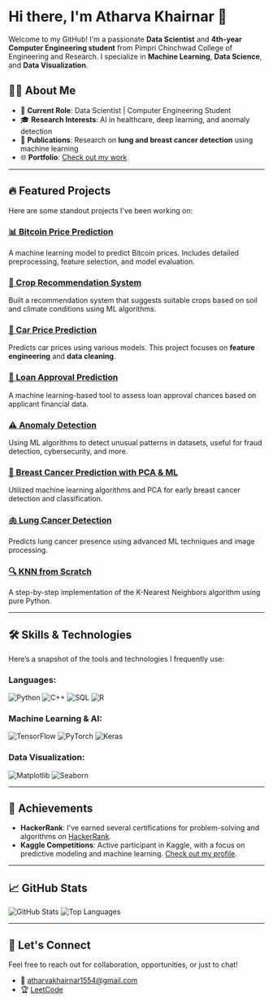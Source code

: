 # Hi there, I'm Atharva Khairnar 👋

Welcome to my GitHub! I'm a passionate **Data Scientist** and **4th-year Computer Engineering student** from Pimpri Chinchwad College of Engineering and Research. I specialize in **Machine Learning**, **Data Science**, and **Data Visualization**.

## 👨‍💻 About Me

- 🌟 **Current Role**: Data Scientist | Computer Engineering Student
- 🎓 **Research Interests**: AI in healthcare, deep learning, and anomaly detection
- 📰 **Publications**: Research on **lung and breast cancer detection** using machine learning
- 🌐 **Portfolio**: [Check out my work](https://atharva1554.github.io/projects.html)

---

## 🔥 Featured Projects

Here are some standout projects I've been working on:

### [📊 Bitcoin Price Prediction](https://github.com/atharva1554/Bitcoin_price_prediction)
A machine learning model to predict Bitcoin prices. Includes detailed preprocessing, feature selection, and model evaluation.

### [🌾 Crop Recommendation System](https://github.com/atharva1554/Crop-Recommendation)
Built a recommendation system that suggests suitable crops based on soil and climate conditions using ML algorithms.

### [🚗 Car Price Prediction](https://github.com/atharva1554/car-price-prediction)
Predicts car prices using various models. This project focuses on **feature engineering** and **data cleaning**.

### [💸 Loan Approval Prediction](https://github.com/atharva1554/Loan-Approval-Prediction)
A machine learning-based tool to assess loan approval chances based on applicant financial data.

### [⚠️ Anomaly Detection](https://github.com/atharva1554/Anomaly-Detection)
Using ML algorithms to detect unusual patterns in datasets, useful for fraud detection, cybersecurity, and more.

### [🧠 Breast Cancer Prediction with PCA & ML](https://github.com/atharva1554/Breast-Cancer-Prediction-with-Machine-Learning-and-PCA)
Utilized machine learning algorithms and PCA for early breast cancer detection and classification.

### [🫁 Lung Cancer Detection](https://github.com/atharva1554/Lung-Cancer-Detection-Using-ML-Algorithms)
Predicts lung cancer presence using advanced ML techniques and image processing.

### [🔍 KNN from Scratch](https://github.com/atharva1554/KNN-FROM-SCRATCH)
A step-by-step implementation of the K-Nearest Neighbors algorithm using pure Python.

---

## 🛠️ Skills & Technologies

Here’s a snapshot of the tools and technologies I frequently use:

### **Languages**:
![Python](https://img.shields.io/badge/-Python-3776AB?logo=python&logoColor=ffffff)
![C++](https://img.shields.io/badge/-C%2B%2B-00599C?logo=c%2B%2B&logoColor=ffffff)
![SQL](https://img.shields.io/badge/-SQL-003B57?logo=mysql&logoColor=ffffff)
![R](https://img.shields.io/badge/-R-276DC3?logo=r&logoColor=ffffff)

### **Machine Learning & AI**:
![TensorFlow](https://img.shields.io/badge/-TensorFlow-FF6F00?logo=tensorflow&logoColor=ffffff)
![PyTorch](https://img.shields.io/badge/-PyTorch-EE4C2C?logo=pytorch&logoColor=ffffff)
![Keras](https://img.shields.io/badge/-Keras-D00000?logo=keras&logoColor=ffffff)

### **Data Visualization**:
![Matplotlib](https://img.shields.io/badge/-Matplotlib-003C71?logo=matplotlib&logoColor=ffffff)
![Seaborn](https://img.shields.io/badge/-Seaborn-0D3F5F?logo=seaborn&logoColor=ffffff)

---

## 🏅 Achievements

- **HackerRank**: I've earned several certifications for problem-solving and algorithms on [HackerRank](https://www.hackerrank.com/profile/atharva_khairna1).
- **Kaggle Competitions**: Active participant in Kaggle, with a focus on predictive modeling and machine learning. [Check out my profile](https://www.kaggle.com/khairnaratharva).

---

## 📈 GitHub Stats

![GitHub Stats](https://github-readme-stats.vercel.app/api?username=atharva1554&show_icons=true&count_private=true&hide_title=true&hide_border=true&theme=radical)
![Top Languages](https://github-readme-stats.vercel.app/api/top-langs/?username=atharva1554&layout=compact&hide_title=true&hide_border=true&theme=radical)

---

## 🤝 Let's Connect

Feel free to reach out for collaboration, opportunities, or just to chat!

- 📧 [atharvakhairnar1554@gmail.com](mailto:atharvakhairnar1554@gmail.com)
- 🏆 [LeetCode](https://leetcode.com/u/atharva1554/)
